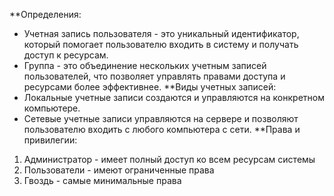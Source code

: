 **Определения:
- Учетная запись пользователя - это уникальный идентификатор, который помогает пользователю входить в систему и получать доступ к ресурсам.
- Группа - это объединение нескольких учетным записей пользователей, что позволяет управлять правами доступа и ресурсами более эффективнее.
**Виды учетных записей:
- Локальные учетные записи создаются и управляются на конкретном компьютере.
- Сетевые учетные записи управляются на сервере и позволяют пользователю входить с любого компьютера с сети.
**Права и привилегии:
1. Администратор - имеет полный доступ ко всем ресурсам системы
2. Пользователи - имеют ограниченные права
3. Гвоздь - самые минимальные права

